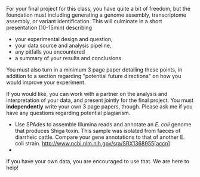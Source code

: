 For your final project for this class, you have quite a bit of freedom, but the foundation must including generating a genome assembly, transcriptome assembly, or variant identification. This will culminate in a short presentation (10-15min) describing 

* your experimental design and question,
* your data source and analysis pipeline, 
* any pitfalls you encountered
* a summary of your results and conclusions

You must also turn in a minimum 3 page paper detailing these points, in addition to a section regarding "potential future directions" on how you would improve your experiment. 

If you would like, you can work with a partner on the analysis and interpretation of your data, and present jointly for the final project. You must **independently** write your own 3 page papers, though. Please ask me if you have any questions regarding potential plagiarism. 

* Use SPAdes to assemble Illumina reads and annotate an _E. coli_ genome that produces Shiga toxin. This sample was isolated from faeces of diarrheic cattle. Compare your gene annotations to that of another E. coli strain. http://www.ncbi.nlm.nih.gov/sra/SRX1368955[accn]
* 

If you have your own data, you are encouraged to use that. We are here to help!